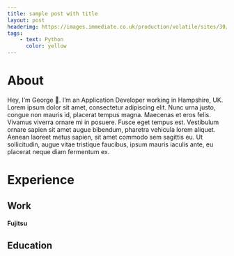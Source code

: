 ```yaml
---
title: sample post with title
layout: post
headerimg: https://images.immediate.co.uk/production/volatile/sites/30/2020/08/hub-image-coffee-e732616.jpg?quality=90&resize=504,458
tags:
    - text: Python
      color: yellow
---
```



# About

Hey, I’m George 👋. I’m an Application Developer working in Hampshire, UK. Lorem ipsum dolor sit amet, consectetur adipiscing elit. Nunc urna justo, congue non mauris id, placerat tempus magna. Maecenas et eros felis. Vivamus viverra ornare mi in posuere. Fusce eget tempus est. Vestibulum ornare sapien sit amet augue bibendum, pharetra vehicula lorem aliquet. Aenean laoreet metus sapien, sit amet commodo sem sagittis eu. Ut sollicitudin, augue vitae tristique faucibus, ipsum mauris iaculis ante, eu placerat neque diam fermentum ex.

# Experience

## Work

#### Fujitsu 

## Education
